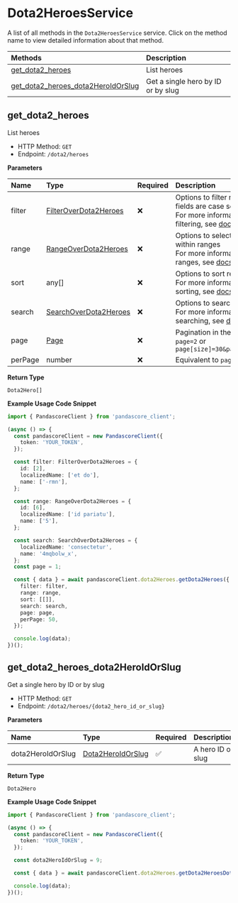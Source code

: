 # Dota2HeroesService

A list of all methods in the `Dota2HeroesService` service. Click on the method name to view detailed information about that method.

| Methods                                                                   | Description                        |
| :------------------------------------------------------------------------ | :--------------------------------- |
| [get_dota2_heroes](#get_dota2_heroes)                                     | List heroes                        |
| [get_dota2_heroes_dota2HeroIdOrSlug](#get_dota2_heroes_dota2heroidorslug) | Get a single hero by ID or by slug |

## get_dota2_heroes

List heroes

- HTTP Method: `GET`
- Endpoint: `/dota2/heroes`

**Parameters**

| Name    | Type                                                        | Required | Description                                                                                                                                         |
| :------ | :---------------------------------------------------------- | :------- | :-------------------------------------------------------------------------------------------------------------------------------------------------- |
| filter  | [FilterOverDota2Heroes](../models/FilterOverDota2Heroes.md) | ❌       | Options to filter results. String fields are case sensitive <br/>For more information on filtering, see [docs](/docs/filtering-and-sorting#filter). |
| range   | [RangeOverDota2Heroes](../models/RangeOverDota2Heroes.md)   | ❌       | Options to select results within ranges <br/>For more information on ranges, see [docs](/docs/filtering-and-sorting#range).                         |
| sort    | any[]                                                       | ❌       | Options to sort results <br/>For more information on sorting, see [docs](/docs/filtering-and-sorting#sort).                                         |
| search  | [SearchOverDota2Heroes](../models/SearchOverDota2Heroes.md) | ❌       | Options to search results <br/>For more information on searching, see [docs](/docs/filtering-and-sorting#search).                                   |
| page    | [Page](../models/Page.md)                                   | ❌       | Pagination in the form of `page=2` or `page[size]=30&page[number]=2`                                                                                |
| perPage | number                                                      | ❌       | Equivalent to `page[size]`                                                                                                                          |

**Return Type**

`Dota2Hero[]`

**Example Usage Code Snippet**

```typescript
import { PandascoreClient } from 'pandascore_client';

(async () => {
  const pandascoreClient = new PandascoreClient({
    token: 'YOUR_TOKEN',
  });

  const filter: FilterOverDota2Heroes = {
    id: [2],
    localizedName: ['et do'],
    name: ['-rmn'],
  };

  const range: RangeOverDota2Heroes = {
    id: [6],
    localizedName: ['id pariatu'],
    name: ['5'],
  };

  const search: SearchOverDota2Heroes = {
    localizedName: 'consectetur',
    name: '4mqbolw_x',
  };
  const page = 1;

  const { data } = await pandascoreClient.dota2Heroes.getDota2Heroes({
    filter: filter,
    range: range,
    sort: [[]],
    search: search,
    page: page,
    perPage: 50,
  });

  console.log(data);
})();
```

## get_dota2_heroes_dota2HeroIdOrSlug

Get a single hero by ID or by slug

- HTTP Method: `GET`
- Endpoint: `/dota2/heroes/{dota2_hero_id_or_slug}`

**Parameters**

| Name              | Type                                                | Required | Description       |
| :---------------- | :-------------------------------------------------- | :------- | :---------------- |
| dota2HeroIdOrSlug | [Dota2HeroIdOrSlug](../models/Dota2HeroIdOrSlug.md) | ✅       | A hero ID or slug |

**Return Type**

`Dota2Hero`

**Example Usage Code Snippet**

```typescript
import { PandascoreClient } from 'pandascore_client';

(async () => {
  const pandascoreClient = new PandascoreClient({
    token: 'YOUR_TOKEN',
  });

  const dota2HeroIdOrSlug = 9;

  const { data } = await pandascoreClient.dota2Heroes.getDota2HeroesDota2HeroIdOrSlug();

  console.log(data);
})();
```
